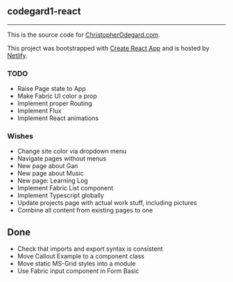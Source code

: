 ## codegard1-react
---

This is the source code for [ChristopherOdegard.com](http://www.christopherodegard.com).

This project was bootstrapped with [Create React App](https://github.com/facebookincubator/create-react-app) and is hosted by [Netlify](https://www.netlify.com/).


### TODO
* Raise Page state to App
* Make Fabric UI color a prop
* Implement proper Routing
* Implement Flux 
* Implement React animations

### Wishes
* Change site color via dropdown menu
* Navigate pages without menus
* New page about Gan
* New page about Music
* New page: Learning Log
* Implement Fabric List component
* Implement Typescript globally
* Update projects page with actual work stuff, including pictures
* Combine all content from existing pages to one 

## Done
* Check that imports and export syntax is consistent
* Move Callout Example to a component class
* Move static MS-Grid styles into a module
* Use Fabric input component in Form Basic
